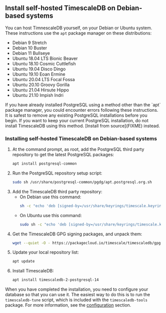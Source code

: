 ## Install self-hosted TimescaleDB on Debian-based systems
You can host TimnescaleDB yourself, on your Debian or Ubuntu system. These
instructions use the `apt` package manager on these distributions:

*   Debian 9 Stretch
*   Debian 10 Buster
*   Debian 11 Bullseye
*   Ubuntu 18.04 LTS Bionic Beaver
*   Ubuntu 18.10 Cosmic Cuttlefish
*   Ubuntu 19.04 Disco Dingo
*   Ubuntu 19.10 Eoan Ermine
*   Ubuntu 20.04 LTS Focal Fossa
*   Ubuntu 20.10 Groovy Gorilla
*   Ubuntu 21.04 Hirsute Hippo
*   Ubuntu 21.10 Impish Indri

<highlight type="warning">
If you have already installed PostgreSQL using a method other than the `apt`
package manager, you could encounter errors following these instructions. It is
safest to remove any existing PostgreSQL installations before you begin. If you
want to keep your current PostgreSQL installation, do not install TimescaleDB
using this method. [Install from source](FIXME) instead.
</highlight>

<procedure>

### Installing self-hosted TimescaleDB on Debian-based systems
1.  At the command prompt, as root, add the PostgreSQL third party repository
    to get the latest PostgreSQL packages:
    ```bash
    apt install postgresql-common
    ```
1.  Run the PostgreSQL repository setup script:
    ```bash
    sudo sh /usr/share/postgresql-common/pgdg/apt.postgresql.org.sh
    ```
1.  Add the TimescaleDB third party repository:
    *   On Debian use this command:
        ```bash
        sh -c "echo 'deb [signed-by=/usr/share/keyrings/timescale.keyring] https://packagecloud.io/timescale/timescaledb/debian/ $(lsb_release -c -s) main' > /etc/apt/sources.list.d/timescaledb.list"
        ```
    *   On Ubuntu use this command:
        ```bash
        sudo sh -c "echo 'deb [signed-by=/usr/share/keyrings/timescale.keyring] https://packagecloud.io/timescale/timescaledb/ubuntu/ $(lsb_release -c -s) main' > /etc/apt/sources.list.d/timescaledb.list"
        ```
1.  Get the TimescaleDB GPG signing packages, and unpack them:
    ```bash
    wget --quiet -O - https://packagecloud.io/timescale/timescaledb/gpgkey | sudo gpg --dearmor -o /usr/share/keyrings/timescale.keyring
    ```
1.  Update your local repository list:
    ```bash
    apt update
    ```
1.  Install TimescaleDB:
    ```bash
    apt install timescaledb-2-postgresql-14
    ```

</procedure>

When you have completed the installation, you need to configure your database so that you can use it. The easiest way to do this is to run the `timescaledb-tune` script, which is included with the `timescaledb-tools` package. For more information, see the [configuration][config] section.


[config]: /how-to-guides/configuration/
